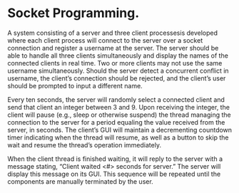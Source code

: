 # Socket Programming.

A system consisting of a server and three client processesis developed where each client process will connect to the server
over a socket connection and register a username at the server. The server should be able to handle all three clients
simultaneously and display the names of the connected clients in real time.
Two or more clients may not use the same username simultaneously. Should the server detect a concurrent conflict in
username, the client’s connection should be rejected, and the client’s user should be prompted to input a different
name.

Every ten seconds, the server will randomly select a connected client and send that client an integer between 3 and 9.
Upon receiving the integer, the client will pause (e.g., sleep or otherwise suspend) the thread managing the connection
to the server for a period equaling the value received from the server, in seconds. The client’s GUI will maintain a
decrementing countdown timer indicating when the thread will resume, as well as a button to skip the wait and resume
the thread’s operation immediately.

When the client thread is finished waiting, it will reply to the server with a message stating, “Client <name> waited <#>
seconds for server.” The server will display this message on its GUI. This sequence will be repeated until the
components are manually terminated by the user.
